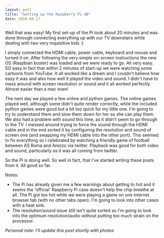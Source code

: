 ```yaml
---
layout: post
title: "Setting up the Raspberry Pi 4B"
date: 2019-08-17
---
```


Well that was easy! My first set-up of the Pi took about 20 minutes and was done through connecting everything up with our TV downstairs while dealing with two very inquisitive kids :)
  
I simply connected the HDMI cable, power cable, keyboard and mouse and turned it on. After following the very simple on-screen instructions the new OS (Raspbian buster) was loaded and we were ready to go. All very easy. SO easy in fact that within 2 minutes of start-up we were watching some cartoons from YouTube. It all worked like a dream and I couldn't believe how easy it was and also how well it played the video and sound. I didn't have to mess around with screen resolution or sound and it all worked perfectly. Almost easier than a mac even!
  
The next day we played a few online and python games. The online games played well, although some didn't quite render correctly, while the included python games were good but a bit too quick for my little one. I'm going to try to understand them and slow them down for her so she can play them. We also had a problem with sound this time, as it didn't seem to go through to the TV. I messed around trying to force the sound through the HDMI cable and in the end sorted it by configuring the resolution and sound of screen one (and swapping my HDMI cable into the other port). This seemed to fix everything so I celebrated by watching a friendly game of football between AS Roma and Arezzo via twitter. Playback was good for both video and sound, particularly as it was all coming from twitter.
   
So the Pi is doing well. So well in fact, that I've started writing these posts from it. All good so far.  

Notes:
* The Pi has already given me a few warnings about getting to hot and it seems the 'official' Raspberry Pi case doesn't help the chip breathe at all. The Pi got too hot while we were playing a game on one internet browser tab (with no other tabs open). I'm going to look into other cases with a heat sink.  
* The resolution/sound issue still isn't quite sorted so I'm going to look into the optimum resolution/audio without putting too much strain on the processor.  

*Personal note: I'll update this post shortly with photos*

